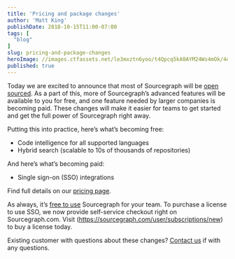 ```yaml
---
title: 'Pricing and package changes'
author: 'Matt King'
publishDate: 2018-10-15T11:00-07:00
tags: [
  "blog"
]
slug: pricing-and-package-changes
heroImage: //images.ctfassets.net/le3mxztn6yoo/t4Qpcq5kA0AYM24Ws4mOk/4edf5502a936bbec90c262fa00355aed/sourcegraph-mark.png
published: true
---
```


Today we are excited to announce that most of Sourcegraph will be [open sourced](/blog/sourcegraph-is-now-open-source). As a part of this, more of Sourcegraph’s advanced features will be available to you for free, and one feature needed by larger companies is becoming paid. These changes will make it easier for teams to get started and get the full power of Sourcegraph right away.

Putting this into practice, here’s what’s becoming free:

- Code intelligence for all supported languages
- Hybrid search (scalable to 10s of thousands of repositories)

And here’s what’s becoming paid:

- Single sign-on (SSO) integrations

Find full details on our [pricing page](https://about.sourcegraph.com/pricing).

As always, it’s [free to use](https://about.sourcegraph.com/docs) Sourcegraph for your team. To purchase a license to use SSO, we now provide self-service checkout right on Sourcegraph.com. Visit (https://sourcegraph.com/user/subscriptions/new) to buy a license today.

Existing customer with questions about these changes? [Contact us](https://about.sourcegraph.com/contact) if with any questions.
